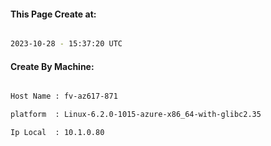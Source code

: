 
   
#### This Page Create at:

```bash

2023-10-28 - 15:37:20 UTC

```

#### Create By Machine:

```bash

Host Name : fv-az617-871

platform  : Linux-6.2.0-1015-azure-x86_64-with-glibc2.35

Ip Local  : 10.1.0.80

```

